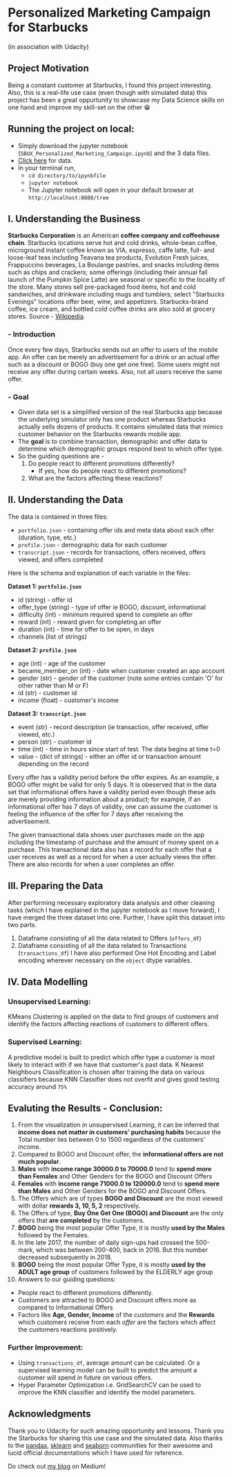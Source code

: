 # Personalized Marketing Campaign for Starbucks

(in association with Udacity)

## Project Motivation

Being a constant customer at Starbucks, I found this project interesting. Also, this is a real-life use case (even though with simulated data) this project has been a great oppurtunity to showcase my Data Science skills on one hand and improve my skill-set on the other 😁

## Running the project on local:

- Simply download the jupyter notebook (`SBUX_Personalized_Marketing_Campaign.ipynb`) and the 3 data files.
- [Click here](https://drive.google.com/open?id=1JciCsDrTwwBk6o77aY0hLpf5iLFkUlUF) for data.
- In your terminal run, 
  - `cd directory/to/ipynbfile` 
  - `jupyter notebook`
  - The Jupyter notebook will open in your default browser at `http://localhost:8888/tree`

## I. Understanding the Business

**Starbucks Corporation** is an American **coffee company and coffeehouse chain**. Starbucks locations serve hot and cold drinks, whole-bean coffee, microground instant coffee known as VIA, espresso, caffe latte, full- and loose-leaf teas including Teavana tea products, Evolution Fresh juices, Frappuccino beverages, La Boulange pastries, and snacks including items such as chips and crackers; some offerings (including their annual fall launch of the Pumpkin Spice Latte) are seasonal or specific to the locality of the store. Many stores sell pre-packaged food items, hot and cold sandwiches, and drinkware including mugs and tumblers; select "Starbucks Evenings" locations offer beer, wine, and appetizers. Starbucks-brand coffee, ice cream, and bottled cold coffee drinks are also sold at grocery stores. Source - [Wikipedia](https://en.wikipedia.org/wiki/Starbucks).

### - Introduction 

Once every few days, Starbucks sends out an offer to users of the mobile app. An offer can be merely an advertisement for a drink or an actual offer such as a discount or BOGO (buy one get one free). Some users might not receive any offer during certain weeks. Also, not all users receive the same offer.

### - Goal

- Given data set is a simplified version of the real Starbucks app because the underlying simulator only has one product whereas Starbucks actually sells dozens of products. It contains simulated data that mimics customer behavior on the Starbucks rewards mobile app.
- The **goal** is to combine transaction, demographic and offer data to determine which demographic groups respond best to which offer type.
- So the guiding questions are - 
    1. Do people react to different promotions differently? 
        - If yes, how do people react to different promotions? 
    2. What are the factors affecting these reactions?

## II. Understanding the Data

The data is contained in three files:

* `portfolio.json` - containing offer ids and meta data about each offer (duration, type, etc.)
* `profile.json` - demographic data for each customer
* `transcript.json` - records for transactions, offers received, offers viewed, and offers completed

Here is the schema and explanation of each variable in the files:

**Dataset 1: `portfolio.json`**
* id (string) - offer id
* offer_type (string) - type of offer ie BOGO, discount, informational
* difficulty (int) - minimum required spend to complete an offer
* reward (int) - reward given for completing an offer
* duration (int) - time for offer to be open, in days
* channels (list of strings)

**Dataset 2: `profile.json`**
* age (int) - age of the customer 
* became_member_on (int) - date when customer created an app account
* gender (str) - gender of the customer (note some entries contain 'O' for other rather than M or F)
* id (str) - customer id
* income (float) - customer's income

**Dataset 3: `transcript.json`**
* event (str) - record description (ie transaction, offer received, offer viewed, etc.)
* person (str) - customer id
* time (int) - time in hours since start of test. The data begins at time t=0
* value - (dict of strings) - either an offer id or transaction amount depending on the record


Every offer has a validity period before the offer expires. As an example, a BOGO offer might be valid for only 5 days. It is obeserved that in the data set that informational offers have a validity period even though these ads are merely providing information about a product; for example, if an informational offer has 7 days of validity, one can assume the customer is feeling the influence of the offer for 7 days after receiving the advertisement.

The given transactional data shows user purchases made on the app including the timestamp of purchase and the amount of money spent on a purchase. This transactional data also has a record for each offer that a user receives as well as a record for when a user actually views the offer. There are also records for when a user completes an offer. 

## III. Preparing the Data 

After performing necessary exploratory data analysis and other cleaning tasks (which I have explained in the jupyter notebook as I move forward), I have merged the three dataset into one. Further, I have split this dataset into two parts. 
1. Dataframe consisting of all the data related to Offers (`offers_df`)
2. Dataframe consisting of all the data related to Transactions (`transactions_df`)
I have also performed One Hot Encoding and Label encoding wherever necessary on the `object` dtype variables.

## IV. Data Modelling

### Unsupervised Learning:
KMeans Clustering is applied on the data to find groups of customers and identify the factors affecting reactions of customers to different offers.

### Supervised Learning:
A predictive model is built to predict which offer type a customer is most likely to interact with if we have that customer's past data. K Nearest Neighbours Classification is chosen after training the data on various classifiers because KNN Classifier does not overfit and gives good testing accuracy around `75%`

## Evaluting the Results - Conclusion:

1. From the visualization in unsupervised Learning, it can be inferred that **income does not matter in customers' purchasing habits** because the Total number lies between 0 to 1500 regardless of the customers' income.
2. Compared to BOGO and Discount offer, the **informational offers are not much popular**.
3. **Males** with **income range 30000.0 to 70000.0** tend to **spend more than Females** and Other Genders for the BOGO and Discount Offers
4. **Females** with **income range 71000.0 to 120000.0** tend to **spend more than Males** and Other Genders for the BOGO and Discount Offers.
5. The Offers which are of types **BOGO and Discount** are the most viewed with dollar **rewards 3, 10, 5, 2** respectively.
6. The Offers of type, **Buy One Get One (BOGO) and Discount** are the only offers that **are completed** by the customers.
7. **BOGO** being the most popular Offer Type, it is mostly **used by the Males** followed by the Females.
8. In the late 2017, the number of daily sign-ups had crossed the 500-mark, which was between 200-400, back in 2016. But this number decreased subsequently in 2018.
9. **BOGO** being the most popular Offer Type, it is mostly **used by the ADULT age group** of customers followed by the ELDERLY age group
10. Answers to our guiding questions: 
  - People react to different promotions differently.
  - Customers are attracted to BOGO and Discount offers more as compared to Informational Offers
  - Factors like **Age, Gender, Income** of the *customers* and the **Rewards** which customers receive from each *offer* are the factors which affect the customers reactions positively. 

### Further Improvement:
- Using `transactions_df`, average amount can be calculated. Or a supervised learning model can be built to predict the amount a customer will spend in future on various offers.
- Hyper Parameter Optimization i.e. GridSearchCV can be used to improve the KNN classifier and identify the model parameters.

## Acknowledgments
Thank you to Udacity for such amazing opportunity and lessons. Thank you the Starbucks for sharing this use case and the simulated data. 
Also thanks to the [pandas](https://pandas.pydata.org/), [sklearn](https://scikit-learn.org/stable/index.html) and [seaborn](https://seaborn.pydata.org/) communities for their awesome and lucid official documentations which I have used for reference.

Do check out [my blog](https://medium.com/@ranadesammit/personalised-marketing-campaign-for-starbucks-e01c1e2a11ec) on Medium! 
